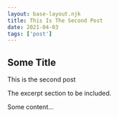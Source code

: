 ```yaml
---
layout: base-layout.njk 
title: This Is The Second Post
date: 2021-04-03
tags: ['post']
---
```

## Some Title
This is the second post
 
<!-- Excerpt Start -->
The excerpt section to be included.
<!-- Excerpt End -->
Some content...